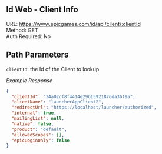 ## Id Web - Client Info

URL: https://www.epicgames.com/id/api/client/:clientId \
Method: GET \
Auth Required: No

## Path Parameters

`clientId`: the Id of the Client to lookup

_Example Response_

```json
{
  "clientId": "34a02cf8f4414e29b15921876da36f9a",
  "clientName": "launcherAppClient2",
  "redirectUrl": "https://localhost/launcher/authorized",
  "internal": true,
  "mailingList": null,
  "native": false,
  "product": "default",
  "allowedScopes": [],
  "epicLoginOnly": false
}
```
